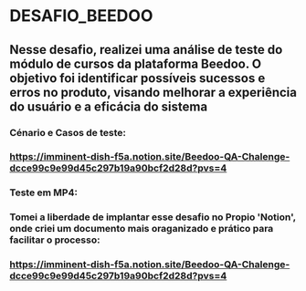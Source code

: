 # DESAFIO_BEEDOO

## Nesse desafio, realizei uma análise de teste do módulo de cursos da plataforma Beedoo. O objetivo foi identificar possíveis sucessos e erros no produto, visando melhorar a experiência do usuário e a eficácia do sistema

### Cénario e Casos de teste: 
### [https://imminent-dish-f5a.notion.site/Beedoo-QA-Chalenge-dcce99c9e99d45c297b19a90bcf2d28d?pvs=4 ](https://docs.google.com/document/d/19bZz5iTxfu6EJ5RrCF1VmunuJcPz9i81JsOPIvXtNS0/edit?usp=sharing)

### Teste em MP4:
###


### Tomei a liberdade de implantar esse desafio no Propio 'Notion', onde criei um documento mais oraganizado e prático para facilitar o processo:
### https://imminent-dish-f5a.notion.site/Beedoo-QA-Chalenge-dcce99c9e99d45c297b19a90bcf2d28d?pvs=4 
